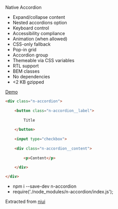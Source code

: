Native Accordion

- Expand/collapse content
- Nested accordions option
- Keyboard control
- Accessibility compliance
- Animation (when allowed)
- CSS-only fallback
- Pop-in grid
- Accordion group
- Themeable via CSS variables
- RTL support
- BEM classes
- No dependencies
- <2 KB gzipped

[Demo](https://radogado.github.io/n-accordion/)

```html
<div class="n-accordion">
							
	<button class="n-accordion__label">
		
		Title
		
	</button>
	
	<input type="checkbox">
	
	<div class="n-accordion__content">
		
		<p>Content</p>
		
	</div>

</div>
```

- npm i --save-dev n-accordion
- require('./node_modules/n-accordion/index.js');

Extracted from [niui](https://github.com/radogado/niui)
